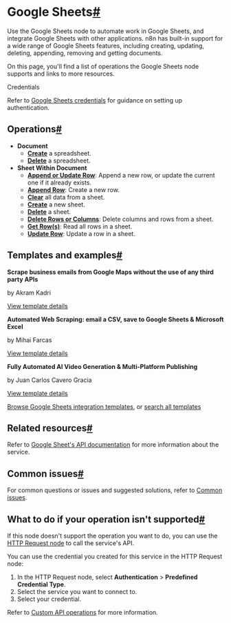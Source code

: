 [](https://github.com/n8n-io/n8n-docs/edit/main/docs/integrations/builtin/app-nodes/n8n-nodes-base.googlesheets/index.md "Edit this page")

# Google Sheets[#](#google-sheets "Permanent link")

Use the Google Sheets node to automate work in Google Sheets, and integrate Google Sheets with other applications. n8n has built-in support for a wide range of Google Sheets features, including creating, updating, deleting, appending, removing and getting documents.

On this page, you'll find a list of operations the Google Sheets node supports and links to more resources.

Credentials

Refer to [Google Sheets credentials](../../credentials/google/) for guidance on setting up authentication.

## Operations[#](#operations "Permanent link")

*   **Document**
    *   [**Create**](document-operations/#create-a-spreadsheet) a spreadsheet.
    *   [**Delete**](document-operations/#delete-a-spreadsheet) a spreadsheet.
*   **Sheet Within Document**
    *   [**Append or Update Row**](sheet-operations/#append-or-update-row): Append a new row, or update the current one if it already exists.
    *   [**Append Row**](sheet-operations/#append-row): Create a new row.
    *   [**Clear**](sheet-operations/#clear-a-sheet) all data from a sheet.
    *   [**Create**](sheet-operations/#create-a-new-sheet) a new sheet.
    *   [**Delete**](sheet-operations/#delete-a-sheet) a sheet.
    *   [**Delete Rows or Columns**](sheet-operations/#delete-rows-or-columns): Delete columns and rows from a sheet.
    *   [**Get Row(s)**](sheet-operations/#get-rows): Read all rows in a sheet.
    *   [**Update Row**](sheet-operations/#update-row): Update a row in a sheet.

## Templates and examples[#](#templates-and-examples "Permanent link")

**Scrape business emails from Google Maps without the use of any third party APIs**

by Akram Kadri

[View template details](https://n8n.io/workflows/2567-scrape-business-emails-from-google-maps-without-the-use-of-any-third-party-apis/)

**Automated Web Scraping: email a CSV, save to Google Sheets & Microsoft Excel**

by Mihai Farcas

[View template details](https://n8n.io/workflows/2275-automated-web-scraping-email-a-csv-save-to-google-sheets-and-microsoft-excel/)

**Fully Automated AI Video Generation & Multi-Platform Publishing**

by Juan Carlos Cavero Gracia

[View template details](https://n8n.io/workflows/3442-fully-automated-ai-video-generation-and-multi-platform-publishing/)

[Browse Google Sheets integration templates](https://n8n.io/integrations/google-sheets/), or [search all templates](https://n8n.io/workflows/)

## Related resources[#](#related-resources "Permanent link")

Refer to [Google Sheet's API documentation](https://developers.google.com/sheets/api) for more information about the service.

## Common issues[#](#common-issues "Permanent link")

For common questions or issues and suggested solutions, refer to [Common issues](common-issues/).

## What to do if your operation isn't supported[#](#what-to-do-if-your-operation-isnt-supported "Permanent link")

If this node doesn't support the operation you want to do, you can use the [HTTP Request node](../../core-nodes/n8n-nodes-base.httprequest/) to call the service's API.

You can use the credential you created for this service in the HTTP Request node:

1.  In the HTTP Request node, select **Authentication** > **Predefined Credential Type**.
2.  Select the service you want to connect to.
3.  Select your credential.

Refer to [Custom API operations](../../../custom-operations/) for more information.